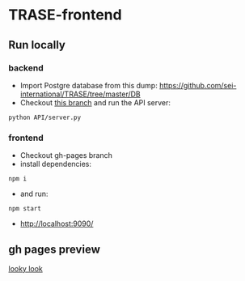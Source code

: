 # TRASE-frontend

## Run locally

### backend
- Import Postgre database from this dump: https://github.com/sei-international/TRASE/tree/master/DB
- Checkout [this branch](https://github.com/nerik/TRASE/tree/API-fixes) and run the API server:
```
python API/server.py
```

### frontend
- Checkout gh-pages branch
- install dependencies:
```
npm i
```
- and run:
```
npm start
```
- [http://localhost:9090/](http://localhost:9090/prev)


## gh pages preview
[looky look](https://vizzuality.github.io/TRASE-frontend)
